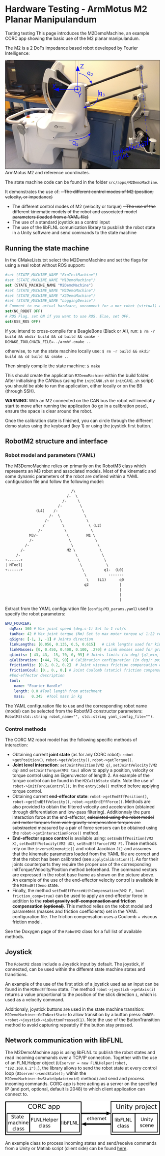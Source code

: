 # Hardware Testing - ArmMotus M2 Planar Manipulandum
Tseting testing
This page introduces the M2DemoMachine, an example CORC app showing the basic use of the M2 planar manipulandum.

The M2 is a 2 DoFs impedance based robot developed by Fourier Intelligence:

![ArmMotus EMU with frames](../img/M3WithFrames.png)
ArmMotus M2 and reference coordinates.

The state machine code can be found in the folder `src/apps/M2DemoMachine`.

It demonstrates the use of:
~~- The different control modes of M2 (position, velocity, or impedance)~~
- The different control modes of M2 (velocity or torque)
~~- The use of the different kinematic models of the robot and associated model parameters (loaded from a YAML file)~~
- The use of a standard joystick as a control input
- The use of the libFLNL comunication library to pusblish the robot state in a Unity software and send commands to the state machine


## Running the state machine

In the CMakeLists.txt select the M2DemoMachine and set the flags for using a real robot without ROS support:

```cmake
#set (STATE_MACHINE_NAME "ExoTestMachine")
#set (STATE_MACHINE_NAME "M1DemoMachine")
set (STATE_MACHINE_NAME "M2DemoMachine")
#set (STATE_MACHINE_NAME "M3DemoMachine")
#set (STATE_MACHINE_NAME "X2DemoMachine")
#set (STATE_MACHINE_NAME "LoggingDevice")
# Comment to use actual hardware, uncomment for a nor robot (virtual) app
set(NO_ROBOT OFF)
# ROS Flag. set ON if you want to use ROS. Else, set OFF.
set(USE_ROS OFF)
```

If you intend to cross-compile for a BeagleBone (Black or AI), run: `$ rm -r build && mkdir build && cd build && cmake -DCMAKE_TOOLCHAIN_FILE=../armhf.cmake ..`

otherwise, to run the state machine locally use: `$ rm -r build && mkdir build && cd build && cmake .. `

Then simply compile the state machine: `$ make`

This should create the application `M2DemoMachine` within the build folder. After initialising the CANbus (using the `initCAN0.sh` or `initCAN1.sh` script) you should be able to run the application, either locally or on the BB (through SSH).

**WARNING:** With an M2 connected on the CAN bus the robot will imediatly start to move after running the application (to go in a calibration pose), ensure the space is clear around the robot.

Once the calibration state is finished, you can circle through the different demo states using the keyboard (key 1) or using the joystick first button.


## RobotM2 structure and interface

### Robot model and parameters (YAML)

The M3DemoMachine relies on primarily on the RobotM3 class which represents an M3 robot and associated models. Most of the kinematic and some dynamic parameters of the robot are defined within a YAML configuration file and follow the following model:

<!-- language: lang-none -->
                                  /\
                                /-  \
                              /-     \
                            /-        \
                  (L4)    /-           \
                        /-  \           \
                      /-     \           \
                     /        \           \ (L2)
                   /-          \           \
               M3/-             \        M1 \
               /-                \           \
             /-                   \           \
           /-                   M2 \           \
         /-                         \           \
    +------+                         \           \
    | MTool|                          \           \
    +------+                           \         q1-  (L0)
                                        \          -------
                                         \    (L1)      q0
                                        q2              |
                                                        |
                                                        |
                                                        |


Extract from the YAML configuration file (`config/M3_params.yaml`) used to specify the robot parameters:
```yaml
EMU_FOURIER:
  dqMax: 360 # Max joint speed (deg.s-1) Set to 1 rot/s
  tauMax: 42 # Max joint torque (Nm) Set to max motor torque w/ 1:22 reduction (yes, this is the actual value!)
  qSigns: [-1, 1, -1] # Joints direction
  linkLengths: [0.056, 0.135, 0.5, 0.615]   # Link lengths used for kinematic models (in m), excluding tool
  linkMasses: [0, 0.450, 0.400, 0.100, .270] # Link masses used for gravity compensation (in kg), excluding tool
  qLimits: [-43, 43, -15, 70, 0, 95] # Joints limits (in deg) {q1_min, q1_max, q2_min, q2_max, q3_min, q3_max}
  qCalibration: [+44, 76, 90] # Calibration configuration (in deg): posture in which the robot is when using the calibration procedure
  frictionVis: [0.2, 0.2, 0.2]  # Joint viscous friction compensation coefficients
  frictionCoul: [0., 0., 0.] # Joint Coulomb (static) friction compensation coefficients
  #End-effector description
  tool:
    name: "Fourier Handle"
    length: 0.0 #Tool length from attachment
    mass:   0.345  #Tool mass in kg
```

The YAML configuration file to use and the corresponding robot name (model) can be selected from the RobotM3 constructor parameters: `RobotM3(std::string robot_name="", std::string yaml_config_file="")`.

### Control methods

The CORC M2 robot model has the following specific methods of interaction:
- Obtaining current **joint state** (as for any CORC robot): `robot->getPosition()`, `robot->getVelocity()`, `robot->getTorque()`.
- **Joint level interaction**: `setJointPosition(VM2 q)`, `setJointVelocity(VM2 dq)` and `setJointTorque(VM2 tau)` allow to apply a position, velocity or torque control using an Eigen::vector of length 2. An example of the torque control can be found in the `M2CalibState` state. Note the use of `robot->initTorqueControl();` in the `entryCode()` method before applying torque control.
- Obtaining current **end-effector state**: `robot->getEndEffPosition()`, `robot->getEndEffVelocity()`, `robot->getEndEffForce()`. Methods are also provided to obtain the filtered velocity and acceleration (obtained through differentiation and low-pass filtering). Additionnaly the pure interaction force at the end-effector, ~~calculated using the robot model and motor torques from wich gravity compensation torques are substracted~~ measured by a pair of force sensors can be obtained using the `robot->getInteractionForce()` method.
- **End-effector space control** is available using: `setEndEffPosition(VM2 X)`, `setEndEffVelocity(VM2 dX)`, `setEndEffForce(VM2 F)`. These methods rely on the `inverseKinematic()` and robot Jacobian `J()` and assumes that the kinematic parameters loaded from the YAML file are correct and that the robot has been calibrated (see `applyCalibration()`). As for their joints counterparts they require the proper use of the corresponding initTorque/Velocity/Position method beforehand. The command vectors are expressed in the robot base frame as shown on the picture above. An example of the use of the end-effector velocity control is available in the `M2EndEffDemo` state.
- Finally, the method `setEndEffForceWithCompensation(VM2 F, bool friction_comp=true)` can be used to apply an end-effector force in addition to the **~~robot gravity self-compensation and~~ friction compensation ~~(optional)~~**. This method relies on the robot model and parameters (masses and friction coefficients) set in the YAML configuration file. The friction compensation uses a Coulomb + viscous friction model.

See the Doxygen page of the `RobotM2` class for a full list of available methods.

## Joystick

The `RobotM2` class include a Joystick input by default. The joystick, if connected, can be used within the different state machine states and transitions.

An example of the use of the first stick of a joystick used as an input can be found in the `M2EndEffDemo` state. The method `robot->joystick->getAxis(i)` returns a value proportional to the position of the stick direction `i`, which is used as a velocity command.

Additionaly, joystick buttons are used in the state machine transition: `M2DemoMachine::GoToNextState` to allow transition by a button press: `OWNER->robot->joystick->isButtonPressed(1)`. Note the use of the ButtonTransition method to avoid capturing repeatdly if the button stay pressed.


## Network communication with libFLNL

The M2DemoMachine app is using libFLNL to publish the robot states and read incoming commands over a TCP/IP connection. Together with the use of an FLNLHelper object (`UIserver = new FLNLHelper(robot, "192.168.6.2");`), the library allows to send the robot state at every control loop (`UIserver->sendState();` within the `M2DemoMachine::hwStateUpdate(void)` method) and send and process incoming commands. CORC app is here acting as a server on the specified IP (and port, optional, default is 2048) to which client application can connect to.

![FLNL communication](../img/FLNLUnity.png)

An exemple class to process incoming states and send/receive commands from a Unity or Matlab script (client side) can be found [here](https://github.com/UniMelbHumanRoboticsLab/CORC-UI-Demo). 
